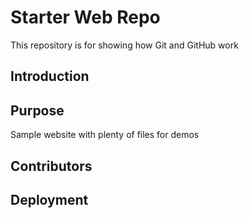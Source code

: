 # Starter Web Repo

This repository is for showing how Git and GitHub work

## Introduction

## Purpose

Sample website with plenty of files for demos

## Contributors

## Deployment
